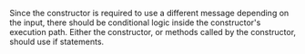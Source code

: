 Since the constructor is required to use a different message depending on the input, there should be conditional logic inside the constructor's execution path.
Either the constructor, or methods called by the constructor, should use if statements.